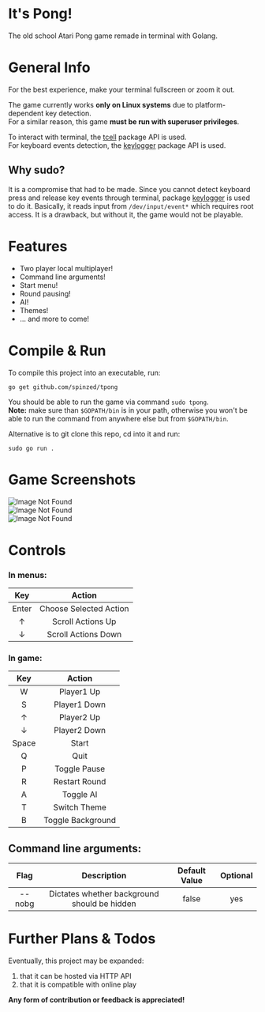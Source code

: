 # It's Pong!
The old school Atari Pong game remade in terminal with Golang.  

# General Info
For the best experience, make your terminal fullscreen or zoom it out.  

The game currently works **only on Linux systems** due to platform-dependent key detection.  
For a similar reason, this game **must be run with superuser privileges**.  

To interact with terminal, the [tcell](https://github.com/gdamore/tcell) package API is used.  
For keyboard events detection, the [keylogger](https://github.com/MarinX/keylogger) package API is used.  

## Why sudo?
It is a compromise that had to be made. Since you cannot detect keyboard press and release key events through terminal, package [keylogger](https://github.com/MarinX/keylogger) is used to do it. Basically, it reads input from `/dev/input/event*` which requires root access. It is a drawback, but without it, the game would not be playable.

# Features
- Two player local multiplayer!
- Command line arguments!
- Start menu!
- Round pausing!
- AI!
- Themes!
- ... and more to come!

# Compile & Run
To compile this project into an executable, run:
```shell
go get github.com/spinzed/tpong
```
You should be able to run the game via command `sudo tpong`.  
**Note:** make sure than `$GOPATH/bin` is in your path, otherwise you won't be able to run the command from anywhere else but from `$GOPATH/bin`.  

Alternative is to git clone this repo, cd into it and run:
```shell
sudo go run .
```

# Game Screenshots
![Image Not Found](https://i.ibb.co/YN1ZJh7/1.jpg)  
![Image Not Found](https://i.ibb.co/zQpjkDw/2.jpg)  
![Image Not Found](https://i.ibb.co/drdpLBX/3.jpg)  

# Controls
### In menus:
|  Key  |         Action         |
|:-----:|:----------------------:|
| Enter | Choose Selected Action |
|   ↑   |    Scroll Actions Up   |
|   ↓   |   Scroll Actions Down  |

### In game:
|  Key  |       Action      |
|:-----:|:-----------------:|
|   W   |     Player1 Up    |
|   S   |    Player1 Down   |
|   ↑   |     Player2 Up    |
|   ↓   |    Player2 Down   |
| Space |       Start       |
|   Q   |        Quit       |
|   P   |    Toggle Pause   |
|   R   |   Restart Round   |
|   A   |     Toggle AI     |
|   T   |    Switch Theme   |
|   B   | Toggle Background |

## Command line arguments:
|  Flag  |                  Description                 | Default Value | Optional |
|:------:|:--------------------------------------------:|:-------------:|:--------:|
| --nobg | Dictates whether background should be hidden |     false     |    yes   |


# Further Plans & Todos
Eventually, this project may be expanded:
1. that it can be hosted via HTTP API
2. that it is compatible with online play  

**Any form of contribution or feedback is appreciated!**
